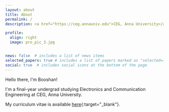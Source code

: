 ```yaml
---
layout: about
title: About
permalink: /
description: <a href="https://ceg.annauniv.edu">CEG, Anna University</a>

profile:
  align: right
  image: pro_pic_3.jpg


news: false  # includes a list of news items
selected_papers: true # includes a list of papers marked as "selected={true}"
social: true  # includes social icons at the bottom of the page
---
```


Hello there, I'm Booshan! 

I'm a final-year undergrad studying Electronics and Communication Engineering at CEG, Anna University.

My curriculum vitae is available [here](https://sribooshan.github.io/assets/pdf/example_pdf.pdf){:target="\_blank"}.


